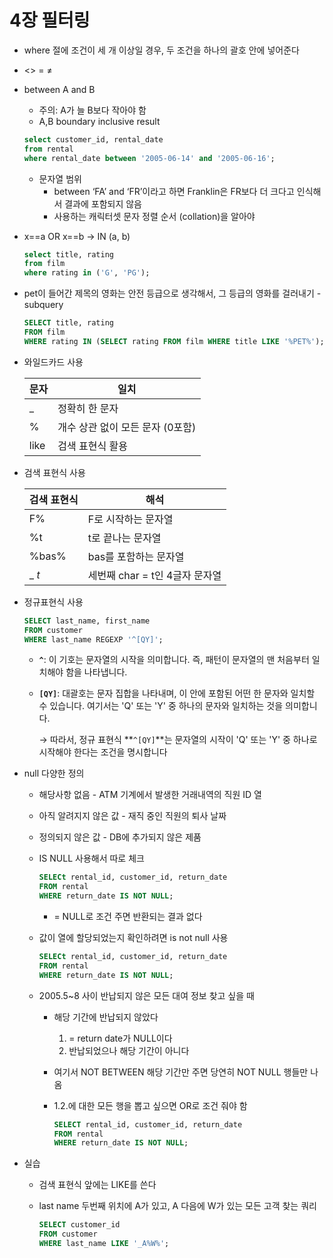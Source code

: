 # 4장 필터링

- where 절에 조건이 세 개 이상일 경우, 두 조건을 하나의 괄호 안에 넣어준다
- <> = ≠
- between A and B
    - 주의: A가 늘 B보다 작아야 함
    - A,B boundary inclusive result
    
    ```sql
    select customer_id, rental_date
    from rental
    where rental_date between '2005-06-14' and '2005-06-16';
    ```
    
    - 문자열 범위
        - between ‘FA’ and ‘FR’이라고 하면 Franklin은 FR보다 더 크다고 인식해서 결과에 포함되지 않음
        - 사용하는 캐릭터셋 문자 정렬 순서 (collation)을 알아야
- x==a OR x==b → IN (a, b)
    
    ```sql
    select title, rating
    from film
    where rating in ('G', 'PG');
    ```
    
- pet이 들어간 제목의 영화는 안전 등급으로 생각해서, 그 등급의 영화를 걸러내기 - subquery
    
    ```sql
    SELECT title, rating
    FROM film
    WHERE rating IN (SELECT rating FROM film WHERE title LIKE '%PET%');
    ```
    
- 와일드카드 사용
    
    
    | 문자 | 일치 |
    | --- | --- |
    | _ | 정확히 한 문자 |
    | % | 개수 상관 없이 모든 문자 (0포함) |
    | like | 검색 표현식 활용  |
- 검색 표현식 사용
    
    
    | 검색 표현식  | 해석  |
    | --- | --- |
    | F% | F로 시작하는 문자열 |
    | %t | t로 끝나는 문자열 |
    | %bas% | bas를 포함하는 문자열 |
    | _ _t_ | 세번째 char = t인 4글자 문자열  |
- 정규표현식 사용
    
    ```sql
    SELECT last_name, first_name
    FROM customer
    WHERE last_name REGEXP '^[QY]';
    ```
    
    - **`^`**: 이 기호는 문자열의 시작을 의미합니다. 즉, 패턴이 문자열의 맨 처음부터 일치해야 함을 나타냅니다.
    - **`[QY]`**: 대괄호는 문자 집합을 나타내며, 이 안에 포함된 어떤 한 문자와 일치할 수 있습니다. 여기서는 'Q' 또는 'Y' 중 하나의 문자와 일치하는 것을 의미합니다.
        
        → 따라서, 정규 표현식 **`^[QY]`**는 문자열의 시작이 'Q' 또는 'Y' 중 하나로 시작해야 한다는 조건을 명시합니다
        
- null 다양한 정의
    - 해당사항 없음 - ATM 기계에서 발생한 거래내역의 직원 ID 열
    - 아직 알려지지 않은 값 - 재직 중인 직원의 퇴사 날짜
    - 정의되지 않은 값 - DB에 추가되지 않은 제품
    - IS NULL 사용해서 따로 체크
        
        ```sql
        SELECt rental_id, customer_id, return_date
        FROM rental
        WHERE return_date IS NOT NULL;
        ```
        
        - = NULL로 조건 주면 반환되는 결과 없다
    - 값이 열에 할당되었는지 확인하려면 is not null 사용
        
        ```sql
        SELECt rental_id, customer_id, return_date
        FROM rental
        WHERE return_date IS NOT NULL;
        ```
        
    - 2005.5~8 사이 반납되지 않은 모든 대여 정보 찾고 싶을 때
        - 해당 기간에 반납되지 않았다
            1. = return date가 NULL이다
            2. 반납되었으나 해당 기간이 아니다 
        - 여기서 NOT BETWEEN 해당 기간만 주면 당연히 NOT NULL 행들만 나옴
        - 1.2.에 대한 모든 행을 뽑고 싶으면 OR로 조건 줘야 함
            
            ```sql
            SELECT rental_id, customer_id, return_date
            FROM rental
            WHERE return_date IS NOT NULL;
            ```
            
- 실습
    - 검색 표현식 앞에는 LIKE를 쓴다
    - last name 두번째 위치에 A가 있고, A 다음에 W가 있는 모든 고객 찾는 쿼리
        
        ```sql
        SELECT customer_id
        FROM customer
        WHERE last_name LIKE '_A%W%';
        ```